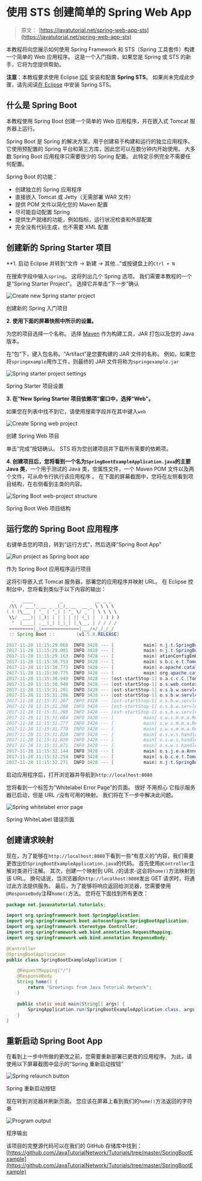 # 使用 STS 创建简单的 Spring Web App

> 原文： [https://javatutorial.net/spring-web-app-sts](https://javatutorial.net/spring-web-app-sts)

本教程将向您展示如何使用 Spring Framework 和 STS（Spring 工具套件）构建一个简单的 Web 应用程序。 这是一个入门指南，如果您是 Spring 或 STS 的新手，它将为您提供帮助。

**注意**：本教程要求使用 Eclipse [IDE](https://javatutorial.net/choose-your-java-ide-eclipse-netbeans-and-intellij-idea) 安装和配置 **Spring STS**。 如果尚未完成此步骤，请先阅读[在 Eclipse](https://javatutorial.net/install-spring-sts-in-eclipse) 中安装 Spring STS。

## 什么是 Spring Boot

本教程使用 Spring Boot 创建一个简单的 Web 应用程序，并在嵌入式 Tomcat 服务器上运行。

Spring Boot 是 Spring 的解决方案，用于创建易于构建和运行的独立应用程序。 它使用预配置的 Spring 平台和第三方库，因此您可以在数分钟内开始使用。 大多数 Spring Boot 应用程序只需要很少的 Spring 配置。 此特定示例完全不需要任何配置。

Spring Boot 的功能：

*   创建独立的 Spring 应用程序
*   直接嵌入 Tomcat 或 Jetty（无需部署 WAR 文件）
*   提供 POM 文件以简化您的 Maven 配置
*   尽可能自动配置 Spring
*   提供生产就绪的功能，例如指标，运行状况检查和外部配置
*   完全没有代码生成，也不需要 XML 配置

## 创建新的 Spring Starter 项目

**1\. 启动 Eclipse 并转到“文件 -&gt; 新建 -&gt; 其他…”或按键盘上的`Ctrl + N`

在搜索字段中输入`spring`。 这将列出几个 Spring 选项。 我们需要本教程的一个是“Spring Starter Project”。 选择它并单击“下一步”确认

![Create new Spring starter project](img/30b5d6eeb7c1968edbbeb5c81f34ccfa.jpg)

创建新的 Spring 入门项目

**2\. 使用下面的屏幕快照中所示的设置。**

为您的项目选择一个名称。 选择 [Maven](https://javatutorial.net/how-to-install-maven-on-windows-linux-and-mac) 作为构建工具，JAR 打包以及您的 Java 版本。

在“包”下，键入包名称。“Artifact”是您要构建的 JAR 文件的名称。 例如，如果您将`springexample`用作工件，则最终的 JAR 文件将称为`springexample.jar`

![Spring starter project settings](img/22f7a431a15bdda9ae48d8164c2f30f7.jpg)

Spring Starter 项目设置

**3\. 在“New Spring Starter 项目依赖项”窗口中，选择“Web”。**

如果您在列表中找不到它，请使用搜索字段并在其中键入`web`

![Create Spring web project](img/2ad6d83430bf8a1c8ec1917f33a4eb39.jpg)

创建 Spring Web 项目

单击“完成”按钮确认。 STS 将为您创建项目并下载所有需要的依赖项。

**4\. 创建项目后，您将看到一个名为`SpringBootExampleApplication.java`的主要 Java 类**，一个用于测试的 Java 类，空属性文件，一个 Maven POM 文件以及两个文件，可从命令行执行该应用程序 。 在下面的屏幕截图中，您将在左侧看到项目结构，在右侧看到主类的内容。

![Spring Boot web-project structure](img/05e2d823ec7ae9d04649f1fcf20283cb.jpg)

Spring Boot Web 项目结构

## 运行您的 Spring Boot 应用程序

右键单击您的项目，转到“运行方式”，然后选择“Spring Boot App”

![Run project as Spring boot app](img/7f1845a8314b299ffe32a0b615162291.jpg)

作为 Spring Boot 应用程序运行项目

这将引导嵌入式 Tomcat 服务器，部署您的应用程序并映射 URL。 在 Eclipse 控制台中，您将看到类似于以下内容的输出：

```java
  .   ____          _            __ _ _
 /\\ / ___'_ __ _ _(_)_ __  __ _ \ \ \ \
( ( )\___ | '_ | '_| | '_ \/ _` | \ \ \ \
 \\/  ___)| |_)| | | | | || (_| |  ) ) ) )
  '  |____| .__|_| |_|_| |_\__, | / / / /
 =========|_|==============|___/=/_/_/_/
 :: Spring Boot ::        (v1.5.8.RELEASE)

2017-11-28 11:15:29.068  INFO 3428 --- [           main] n.j.t.SpringBootExampleApplication       : Starting SpringBootExampleApplication on Filips-MacBook-Air.local with PID 3428 (/Users/filip/Development/GitHub/JavaTutorialNet/SpringBootExample/target/classes started by filip in /Users/filip/Development/GitHub/JavaTutorialNet/SpringBootExample)
2017-11-28 11:15:29.081  INFO 3428 --- [           main] n.j.t.SpringBootExampleApplication       : No active profile set, falling back to default profiles: default
2017-11-28 11:15:29.163  INFO 3428 --- [           main] ationConfigEmbeddedWebApplicationContext : Refreshing org.springframework.boot.context.embedded.AnnotationConfigEmbeddedWebApplicationContext@4461c7e3: startup date [Tue Nov 28 11:15:29 EET 2017]; root of context hierarchy
2017-11-28 11:15:30.753  INFO 3428 --- [           main] s.b.c.e.t.TomcatEmbeddedServletContainer : Tomcat initialized with port(s): 8080 (http)
2017-11-28 11:15:30.773  INFO 3428 --- [           main] o.apache.catalina.core.StandardService   : Starting service [Tomcat]
2017-11-28 11:15:30.775  INFO 3428 --- [           main] org.apache.catalina.core.StandardEngine  : Starting Servlet Engine: Apache Tomcat/8.5.23
2017-11-28 11:15:30.949  INFO 3428 --- [ost-startStop-1] o.a.c.c.C.[Tomcat].[localhost].[/]       : Initializing Spring embedded WebApplicationContext
2017-11-28 11:15:30.949  INFO 3428 --- [ost-startStop-1] o.s.web.context.ContextLoader            : Root WebApplicationContext: initialization completed in 1791 ms
2017-11-28 11:15:31.201  INFO 3428 --- [ost-startStop-1] o.s.b.w.servlet.ServletRegistrationBean  : Mapping servlet: 'dispatcherServlet' to [/]
2017-11-28 11:15:31.206  INFO 3428 --- [ost-startStop-1] o.s.b.w.servlet.FilterRegistrationBean   : Mapping filter: 'characterEncodingFilter' to: [/*]
2017-11-28 11:15:31.207  INFO 3428 --- [ost-startStop-1] o.s.b.w.servlet.FilterRegistrationBean   : Mapping filter: 'hiddenHttpMethodFilter' to: [/*]
2017-11-28 11:15:31.208  INFO 3428 --- [ost-startStop-1] o.s.b.w.servlet.FilterRegistrationBean   : Mapping filter: 'httpPutFormContentFilter' to: [/*]
2017-11-28 11:15:31.208  INFO 3428 --- [ost-startStop-1] o.s.b.w.servlet.FilterRegistrationBean   : Mapping filter: 'requestContextFilter' to: [/*]
2017-11-28 11:15:31.684  INFO 3428 --- [           main] s.w.s.m.m.a.RequestMappingHandlerAdapter : Looking for @ControllerAdvice: org.springframework.boot.context.embedded.AnnotationConfigEmbeddedWebApplicationContext@4461c7e3: startup date [Tue Nov 28 11:15:29 EET 2017]; root of context hierarchy
2017-11-28 11:15:31.777  INFO 3428 --- [           main] s.w.s.m.m.a.RequestMappingHandlerMapping : Mapped "{[/error]}" onto public org.springframework.http.ResponseEntity<java.util.Map<java.lang.String, java.lang.Object>> org.springframework.boot.autoconfigure.web.BasicErrorController.error(javax.servlet.http.HttpServletRequest)
2017-11-28 11:15:31.779  INFO 3428 --- [           main] s.w.s.m.m.a.RequestMappingHandlerMapping : Mapped "{[/error],produces=[text/html]}" onto public org.springframework.web.servlet.ModelAndView org.springframework.boot.autoconfigure.web.BasicErrorController.errorHtml(javax.servlet.http.HttpServletRequest,javax.servlet.http.HttpServletResponse)
2017-11-28 11:15:31.820  INFO 3428 --- [           main] o.s.w.s.handler.SimpleUrlHandlerMapping  : Mapped URL path [/webjars/**] onto handler of type [class org.springframework.web.servlet.resource.ResourceHttpRequestHandler]
2017-11-28 11:15:31.820  INFO 3428 --- [           main] o.s.w.s.handler.SimpleUrlHandlerMapping  : Mapped URL path [/**] onto handler of type [class org.springframework.web.servlet.resource.ResourceHttpRequestHandler]
2017-11-28 11:15:31.871  INFO 3428 --- [           main] o.s.w.s.handler.SimpleUrlHandlerMapping  : Mapped URL path [/**/favicon.ico] onto handler of type [class org.springframework.web.servlet.resource.ResourceHttpRequestHandler]
2017-11-28 11:15:32.144  INFO 3428 --- [           main] o.s.j.e.a.AnnotationMBeanExporter        : Registering beans for JMX exposure on startup
2017-11-28 11:15:32.254  INFO 3428 --- [           main] s.b.c.e.t.TomcatEmbeddedServletContainer : Tomcat started on port(s): 8080 (http)
2017-11-28 11:15:32.271  INFO 3428 --- [           main] n.j.t.SpringBootExampleApplication       : Started SpringBootExampleApplication in 13.607 seconds (JVM running for 19.742)

```

启动应用程序后，打开浏览器并导航到`http://localhost:8080`

您将看到一个标签为“Whitelabel Error Page”的页面。 很好 不用担心 它指示服务器已启动，但是 URL `/`没有可用的映射。 我们将在下一步中解决此问题。

![Spring whitelabel error page](img/ddf32ce89a921feff9ebc5f4efc7feeb.jpg)

Spring WhiteLabel 错误页面

## 创建请求映射

现在，为了能够在`http://localhost:8080`下看到一些“有意义的”内容，我们需要更改出价`SpringBootExampleApplication.java`的代码。 首先使用`@Controller`注解对类进行注解。 其次，创建一个映射到 URL `/`的请求-这会将`home()`方法映射到该 URL。 换句话说，当浏览器向`http://localhost:8080`发出 GET 请求时，将通过此方法提供服务。 最后，为了能够将响应返回给浏览器，您需要使用`@ResponseBody`注释`home()`方法。 您将在下面找到所有更改：

```java
package net.javavatutorial.tutorials;

import org.springframework.boot.SpringApplication;
import org.springframework.boot.autoconfigure.SpringBootApplication;
import org.springframework.stereotype.Controller;
import org.springframework.web.bind.annotation.RequestMapping;
import org.springframework.web.bind.annotation.ResponseBody;

@Controller
@SpringBootApplication
public class SpringBootExampleApplication {

	@RequestMapping("/")
	@ResponseBody
	String home() {
		return "Greetings from Java Tutorial Network";
	}

	public static void main(String[] args) {
		SpringApplication.run(SpringBootExampleApplication.class, args);
	}
}

```

## 重新启动 Spring Boot App

在看到上一步中所做的更改之前，您需要重新部署已更改的应用程序。 为此，请使用以下屏幕截图中显示的“Spring 重新启动按钮”

![Spring relaunch button](img/c0112a22a41891d4b0b8dd8063b3b4c4.jpg)

Spring 重新启动按钮

现在转到浏览器并刷新页面。 您应该在屏幕上看到我们的`home()`方法返回的字符串

![Program output](img/89bc4620fed0d4f4a23dcc816bf9a356.jpg)

程序输出

该项目的完整源代码可以在我们的 GitHub 存储库中找到： [https://github.com/JavaTutorialNetwork/Tutorials/tree/master/SpringBootExample](https://github.com/JavaTutorialNetwork/Tutorials/tree/master/SpringBootExample)